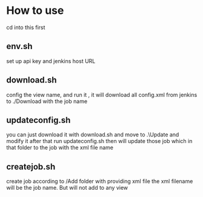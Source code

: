 How to use
==========

cd into this first

env.sh
------
set up api key and jenkins host URL

download.sh
-----------
config the view name, and run it , it will download all config.xml from jenkins to ./Download with the job name

updateconfig.sh
---------------
you can just download it with download.sh and move to .\Update and modify it
after that run updateconfig.sh then will update those job which in that folder to the job with the xml file name

createjob.sh
------------
create job according to /Add folder with providing xml file the xml filename will be the job name. But will not add to any view